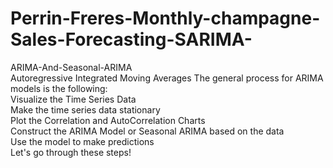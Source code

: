 # Perrin-Freres-Monthly-champagne-Sales-Forecasting-SARIMA-

ARIMA-And-Seasonal-ARIMA                                                                                                                                                 
Autoregressive Integrated Moving Averages
The general process for ARIMA models is the following:                                                                                                                   
Visualize the Time Series Data                                                                                                                                           
Make the time series data stationary                                                                                                                                     
Plot the Correlation and AutoCorrelation Charts                                                                                                                          
Construct the ARIMA Model or Seasonal ARIMA based on the data                                                                                                            
Use the model to make predictions                                                                                                                                         
Let's go through these steps!
